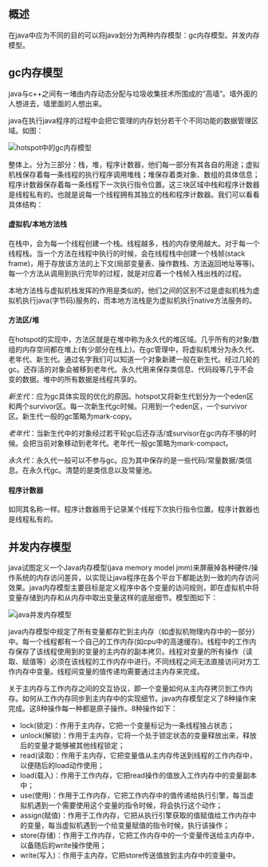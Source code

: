 ## 概述
在java中应为不同的目的可以将java划分为两种内存模型：gc内存模型。并发内存模型。

## gc内存模型
java与c++之间有一堵由内存动态分配与垃圾收集技术所围成的“高墙”。墙外面的人想进去，墙里面的人想出来。

java在执行java程序的过程中会把它管理的内存划分若干个不同功能的数据管理区域。如图：

![hotspot中的gc内存模型](http://upload-images.jianshu.io/upload_images/301894-a20c3912c4cd654e.png?imageMogr2/auto-orient/strip%7CimageView2/2/w/1240)

整体上。分为三部分：栈，堆，程序计数器，他们每一部分有其各自的用途；虚拟机栈保存着每一条线程的执行程序调用堆栈；堆保存着类对象、数组的具体信息；程序计数器保存着每一条线程下一次执行指令位置。这三块区域中栈和程序计数器是线程私有的。也就是说每一个线程拥有其独立的栈和程序计数器。我们可以看看具体结构：

#### 虚拟机/本地方法栈
在栈中，会为每一个线程创建一个栈。线程越多，栈的内存使用越大。对于每一个线程栈。当一个方法在线程中执行的时候，会在线程栈中创建一个栈帧(stack frame)，用于存放该方法的上下文(局部变量表、操作数栈、方法返回地址等等)。每一个方法从调用到执行完毕的过程，就是对应着一个栈帧入栈出栈的过程。

本地方法栈与虚拟机栈发挥的作用是类似的，他们之间的区别不过是虚拟机栈为虚拟机执行java(字节码)服务的，而本地方法栈是为虚拟机执行native方法服务的。

#### 方法区/堆
在hotspot的实现中，方法区就是在堆中称为永久代的堆区域。几乎所有的对象/数组的内存空间都在堆上(有少部分在栈上)。在gc管理中，将虚拟机堆分为永久代、老年代、新生代。通过名字我们可以知道一个对象新建一般在新生代。经过几轮的gc。还存活的对象会被移到老年代。永久代用来保存类信息、代码段等几乎不会变的数据。堆中的所有数据是线程共享的。

*新生代*：应为gc具体实现的优化的原因。hotspot又将新生代划分为一个eden区和两个survivor区。每一次新生代gc时候。只用到一个eden区，一个survivor区。新生代一般的gc策略为mark-copy。

*老年代*：当新生代中的对象经过若干轮gc后还存活/或survisor在gc内存不够的时候。会把当前对象移动到老年代。老年代一般gc策略为mark-compact。

*永久代*：永久代一般可以不参与gc。应为其中保存的是一些代码/常量数据/类信息。在永久代gc。清楚的是类信息以及常量池。

#### 程序计数器
如同其名称一样。程序计数器用于记录某个线程下次执行指令位置。程序计数器也是线程私有的。


## 并发内存模型
java试图定义一个Java内存模型(java memory model jmm)来屏蔽掉各种硬件/操作系统的内存访问差异，以实现让java程序在各个平台下都能达到一致的内存访问效果。java内存模型主要目标是定义程序中各个变量的访问规则，即在虚拟机中将变量存储到内存和从内存中取出变量这样的底层细节。模型图如下：

![java并发内存模型](http://upload-images.jianshu.io/upload_images/301894-6c953a0adb70b096.png?imageMogr2/auto-orient/strip%7CimageView2/2/w/1240)

java内存模型中规定了所有变量都存贮到主内存（如虚拟机物理内存中的一部分）中。每一个线程都有一个自己的工作内存(如cpu中的高速缓存)。线程中的工作内存保存了该线程使用到的变量的主内存的副本拷贝。线程对变量的所有操作（读取、赋值等）必须在该线程的工作内存中进行。不同线程之间无法直接访问对方工作内存中变量。线程间变量的值传递均需要通过主内存来完成。

关于主内存与工作内存之间的交互协议，即一个变量如何从主内存拷贝到工作内存。如何从工作内存同步到主内存中的实现细节。java内存模型定义了8种操作来完成。这8种操作每一种都是原子操作。8种操作如下：
+ lock(锁定)：作用于主内存，它把一个变量标记为一条线程独占状态；
+ unlock(解锁)：作用于主内存，它将一个处于锁定状态的变量释放出来，释放后的变量才能够被其他线程锁定；
+ read(读取)：作用于主内存，它把变量值从主内存传送到线程的工作内存中，以便随后的load动作使用；
+ load(载入)：作用于工作内存，它把read操作的值放入工作内存中的变量副本中；
+ use(使用)：作用于工作内存，它把工作内存中的值传递给执行引擎，每当虚拟机遇到一个需要使用这个变量的指令时候，将会执行这个动作；
+ assign(赋值)：作用于工作内存，它把从执行引擎获取的值赋值给工作内存中的变量，每当虚拟机遇到一个给变量赋值的指令时候，执行该操作；
+ store(存储)：作用于工作内存，它把工作内存中的一个变量传送给主内存中，以备随后的write操作使用；
+ write(写入)：作用于主内存，它把store传送值放到主内存中的变量中。